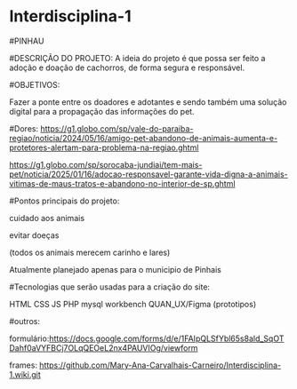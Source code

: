 # Interdisciplina-1

#PINHAU

#DESCRIÇÃO DO PROJETO:
A ideia do projeto é que possa ser feito a adoção e doação de cachorros, de forma segura e responsável.

#OBJETIVOS:

Fazer a ponte entre os doadores e adotantes e sendo também uma solução digital para a propagação das informações do pet.

#Dores:
https://g1.globo.com/sp/vale-do-paraiba-regiao/noticia/2024/05/16/amigo-pet-abandono-de-animais-aumenta-e-protetores-alertam-para-problema-na-regiao.ghtml

https://g1.globo.com/sp/sorocaba-jundiai/tem-mais-pet/noticia/2025/01/16/adocao-responsavel-garante-vida-digna-a-animais-vitimas-de-maus-tratos-e-abandono-no-interior-de-sp.ghtml




#Pontos principais do projeto:

cuidado aos animais

evitar doeças

(todos os animais merecem carinho e lares)

Atualmente planejado apenas para o municipio de Pinhais





#Tecnologias que serão usadas para a criação do site:

HTML
CSS
JS
PHP
mysql workbench
QUAN_UX/Figma (prototipos)

#outros:

formulário:https://docs.google.com/forms/d/e/1FAIpQLSfYbl65s8ald_SqOTDahf0aVYFBCj7OLqQEOeL2nx4PAUVIOg/viewform

frames:
https://github.com/Mary-Ana-Carvalhais-Carneiro/Interdisciplina-1.wiki.git








